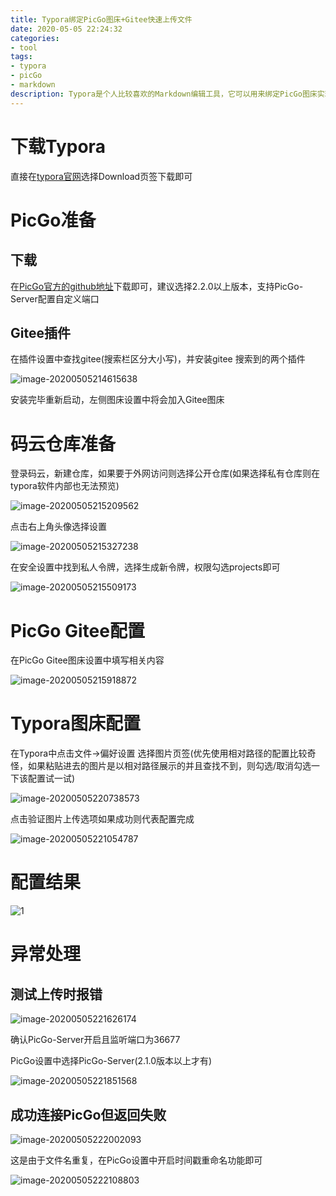```yaml
---
title: Typora绑定PicGo图床+Gitee快速上传文件
date: 2020-05-05 22:24:32
categories: 
- tool
tags:
- typora
- picGo
- markdown
description: Typora是个人比较喜欢的Markdown编辑工具，它可以用来绑定PicGo图床实现粘贴文件自动上传到图床的功能，便于我们编写完文章后发表到其他网址
---
```

# 下载Typora

直接在[typora官网](https://www.typora.io/)选择Download页签下载即可

# PicGo准备

## 下载

在[PicGo官方的github地址](https://github.com/Molunerfinn/PicGo/releases)下载即可，建议选择2.2.0以上版本，支持PicGo-Server配置自定义端口

## Gitee插件

在插件设置中查找gitee(搜索栏区分大小写)，并安装gitee 搜索到的两个插件

![image-20200505214615638](https://gitee.com/gonghs/image/raw/master/img/20200505214620.png)

安装完毕重新启动，左侧图床设置中将会加入Gitee图床

# 码云仓库准备

登录码云，新建仓库，如果要于外网访问则选择公开仓库(如果选择私有仓库则在typora软件内部也无法预览)

![image-20200505215209562](https://gitee.com/gonghs/image/raw/master/img/20200505215211.png)

点击右上角头像选择设置

![image-20200505215327238](https://gitee.com/gonghs/image/raw/master/img/20200505215328.png)

在安全设置中找到私人令牌，选择生成新令牌，权限勾选projects即可

![image-20200505215509173](https://gitee.com/gonghs/image/raw/master/img/20200505215511.png)

# PicGo Gitee配置

在PicGo Gitee图床设置中填写相关内容

![image-20200505215918872](https://gitee.com/gonghs/image/raw/master/img/20200505215919.png)

# Typora图床配置

在Typora中点击文件->偏好设置 选择图片页签(优先使用相对路径的配置比较奇怪，如果粘贴进去的图片是以相对路径展示的并且查找不到，则勾选/取消勾选一下该配置试一试)

![image-20200505220738573](D:/tools/Typora/upload/image-20200505220738573.png)

点击验证图片上传选项如果成功则代表配置完成

![image-20200505221054787](https://gitee.com/gonghs/image/raw/master/img/20200505221057.png)

# 配置结果

![1](https://gitee.com/gonghs/image/raw/master/img/20200505221358.gif)

# 异常处理

## 测试上传时报错

![image-20200505221626174](https://gitee.com/gonghs/image/raw/master/img/20200505221628.png)

确认PicGo-Server开启且监听端口为36677

PicGo设置中选择PicGo-Server(2.1.0版本以上才有)

![image-20200505221851568](https://gitee.com/gonghs/image/raw/master/img/20200505221852.png)

## 成功连接PicGo但返回失败

![image-20200505222002093](https://gitee.com/gonghs/image/raw/master/img/20200505222002.png)

这是由于文件名重复，在PicGo设置中开启时间戳重命名功能即可

![image-20200505222108803](https://gitee.com/gonghs/image/raw/master/img/20200505222109.png)
